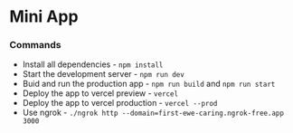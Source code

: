 # Mini App

### Commands

- Install all dependencies - `npm install`
- Start the development server - `npm run dev`
- Buid and run the production app - `npm run build` and `npm run start`
- Deploy the app to vercel preview - `vercel`
- Deploy the app to vercel production - `vercel --prod`
- Use ngrok - `./ngrok http --domain=first-ewe-caring.ngrok-free.app 3000`
